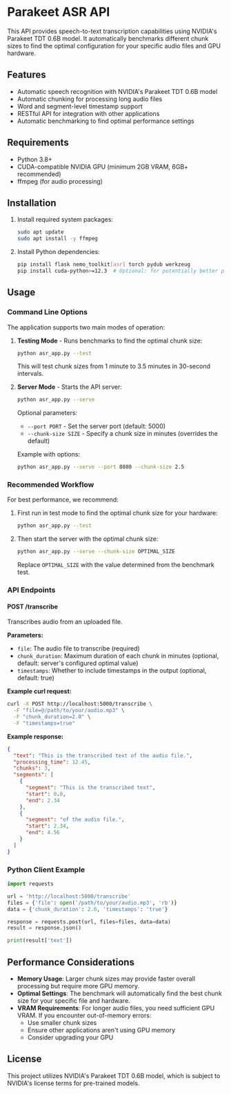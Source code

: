 # Parakeet ASR API

This API provides speech-to-text transcription capabilities using NVIDIA's Parakeet TDT 0.6B model. It automatically benchmarks different chunk sizes to find the optimal configuration for your specific audio files and GPU hardware.

## Features

- Automatic speech recognition with NVIDIA's Parakeet TDT 0.6B model
- Automatic chunking for processing long audio files
- Word and segment-level timestamp support
- RESTful API for integration with other applications
- Automatic benchmarking to find optimal performance settings

## Requirements

- Python 3.8+
- CUDA-compatible NVIDIA GPU (minimum 2GB VRAM, 6GB+ recommended)
- ffmpeg (for audio processing)

## Installation

1. Install required system packages:
   ```bash
   sudo apt update
   sudo apt install -y ffmpeg
   ```

2. Install Python dependencies:
   ```bash
   pip install flask nemo_toolkit[asr] torch pydub werkzeug
   pip install cuda-python>=12.3  # Optional: for potentially better performance
   ```

## Usage

### Command Line Options

The application supports two main modes of operation:

1. **Testing Mode** - Runs benchmarks to find the optimal chunk size:
   ```bash
   python asr_app.py --test
   ```
   This will test chunk sizes from 1 minute to 3.5 minutes in 30-second intervals.

2. **Server Mode** - Starts the API server:
   ```bash
   python asr_app.py --serve
   ```
   
   Optional parameters:
   - `--port PORT` - Set the server port (default: 5000)
   - `--chunk-size SIZE` - Specify a chunk size in minutes (overrides the default)

   Example with options:
   ```bash
   python asr_app.py --serve --port 8080 --chunk-size 2.5
   ```

### Recommended Workflow

For best performance, we recommend:

1. First run in test mode to find the optimal chunk size for your hardware:
   ```bash
   python asr_app.py --test
   ```

2. Then start the server with the optimal chunk size:
   ```bash
   python asr_app.py --serve --chunk-size OPTIMAL_SIZE
   ```
   Replace `OPTIMAL_SIZE` with the value determined from the benchmark test.

### API Endpoints

#### POST /transcribe

Transcribes audio from an uploaded file.

**Parameters:**

- `file`: The audio file to transcribe (required)
- `chunk_duration`: Maximum duration of each chunk in minutes (optional, default: server's configured optimal value)
- `timestamps`: Whether to include timestamps in the output (optional, default: true)

**Example curl request:**

```bash
curl -X POST http://localhost:5000/transcribe \
  -F "file=@/path/to/your/audio.mp3" \
  -F "chunk_duration=2.0" \
  -F "timestamps=true"
```

**Example response:**

```json
{
  "text": "This is the transcribed text of the audio file.",
  "processing_time": 12.45,
  "chunks": 3,
  "segments": [
    {
      "segment": "This is the transcribed text",
      "start": 0.0,
      "end": 2.34
    },
    {
      "segment": "of the audio file.",
      "start": 2.34,
      "end": 4.56
    }
  ]
}
```

### Python Client Example

```python
import requests

url = 'http://localhost:5000/transcribe'
files = {'file': open('/path/to/your/audio.mp3', 'rb')}
data = {'chunk_duration': 2.0, 'timestamps': 'true'}

response = requests.post(url, files=files, data=data)
result = response.json()

print(result['text'])
```

## Performance Considerations

- **Memory Usage**: Larger chunk sizes may provide faster overall processing but require more GPU memory.
- **Optimal Settings**: The benchmark will automatically find the best chunk size for your specific file and hardware.
- **VRAM Requirements**: For longer audio files, you need sufficient GPU VRAM. If you encounter out-of-memory errors:
  - Use smaller chunk sizes
  - Ensure other applications aren't using GPU memory
  - Consider upgrading your GPU

## License

This project utilizes NVIDIA's Parakeet TDT 0.6B model, which is subject to NVIDIA's license terms for pre-trained models. 